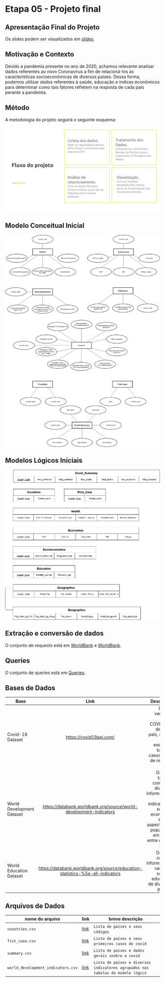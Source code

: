 # Etapa 05 - Projeto final

## Apresentação Final do Projeto

Os slides podem ser visualizados em [slides](slides/MC356_Final.pdf).

## Motivação e Contexto

Devido a pandemia presente no ano de 2020, achamos relevante analisar dados referentes ao novo Coronavírus a fim de relacioná-los às características socioeconômicas de diversos países. Dessa forma, podemos utilizar dados referentes à saúde, educação e índices econômicos para determinar como tais fatores refletem na resposta de cada país perante a pandemia.

## Método

A metodologia do projeto seguirá o seguinte esquema:

![Metodologia](assets/Metodologia.png)

## Modelo Conceitual Inicial

![ModeloC](assets/Modelo-Conceitual.png)

## Modelos Lógicos Iniciais

![ModeloL](assets/Modelo-Logico.png)

## Extração e conversão de dados

O conjunto de requests está em [WorldBank](notebooks/tratamento_dados_worldBank.ipynb) e [WorldBank](notebooks/insere_dados_worldBank_no_postgres.ipynb).

## Queries

O conjunto de queries está em [Queries](notebooks/WordBank_queries.ipynb).

## Bases de Dados

| Base   |  Link  |  Descrição |
|----------|:-------------:|------:|
| Covid-19 Dataset |  https://covid19api.com/ | Dados variados sobre COVID-19 de cada país, como, por exemplo, total de casos, total de mortes, etc. |
| World Development Dataset |    https://databank.worldbank.org/source/world-development-indicators   |  Dataset tabular contendo diversas informações e indicadores sobre a economia, saúde, aspectos da população em geral, entre outras áreas.  |
| World Education Dataset | https://databank.worldbank.org/source/education-statistics-%5e-all-indicators | Dataset contém informações variadas sobre a educação de diversos países. |


## Arquivos de Dados

nome do arquivo | link | breve descrição
----- | ----- | -----
`countries.csv` | [link](../stage04/data/countries.csv) | `Lista de países e seus códigos`
`fist_case.csv` | [link](../stage04/data/first_case.csv) | `Lista de países e seus primeiros casos de covid`
`summary.csv` | [link](../stage04/data/summary.csv) | `Lista de países e dados gerais sonbre a covid`
`world_development_indicators.csv` | [link](../stage04/data/world_development_indicators.csv) | `Lista de países e diversos indicatores agrupados nas tabelas do modelo lógico`

